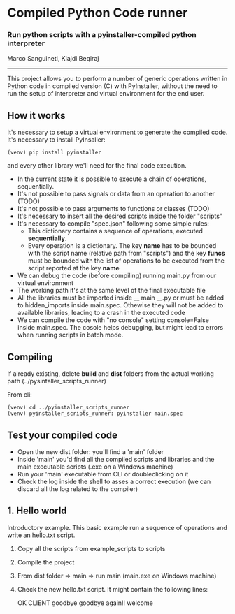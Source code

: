 # Compiled Python Code runner
### Run python scripts with a pyinstaller-compiled python interpreter

Marco Sanguineti, Klajdi Beqiraj

---
This project allows you to perform a number of generic operations written in Python code in compiled version (C) with PyInstaller, without the need to run the setup of interpreter and virtual environment for the end user.

## How it works

It's necessary to setup a virtual environment to generate the compiled code. It's necessary to install PyInsaller:
    
    (venv) pip install pyinstaller

and every other library we'll need for the final code execution.

- In the current state it is possible to execute a chain of operations, sequentially. 
- It's not possible to pass signals or data from an operation to another (TODO)
- It's not possible to pass arguments to functions or classes (TODO)
- It's necessary to insert all the desired scripts inside the folder "scripts"
- It's necessary to compile "spec.json" following some simple rules:
  - This dictionary contains a sequence of operations, executed **sequentially**.
  - Every operation is a dictionary. The key **name** has to be bounded with the script name (relative path from "scripts") and the key **funcs** must be bounded with the list of operations to be executed from the script reported at the key **name**
- We can debug the code (before compiling) running main.py from our virtual environment
- The working path it's at the same level of the final executable file
- All the libraries must be imported inside __ main __.py or must be added to hidden_imports inside main.spec. Othewise they will not be added to available libraries, leading to a crash in the executed code
- We can compile the code with "no console" setting console=False inside main.spec. The cosole helps debugging, but might lead to errors when running scripts in batch mode.

## Compiling
If already existing, delete **build** and **dist** folders from the actual working path (../pysintaller_scripts_runner)

From cli:

    (venv) cd ../pyinstaller_scripts_runner
    (venv) pyinstaller_scripts_runner: pyinstaller main.spec

## Test your compiled code

- Open the new dist folder: you'll find a 'main' folder
- Inside 'main' you'd find all the compiled scripts and libraries and the main executable scripts (.exe on a Windows machine)
- Run your 'main' executable from CLI or doubleclicking on it
- Check the log inside the shell to asses a correct execution (we can discard all the log related to the compiler)

## 1. Hello world
Introductory example. This basic example run a sequence of operations and write an hello.txt script.

1. Copy all the scripts from example_scripts to scripts
2. Compile the project
3. From dist folder => main => run main (main.exe on Windows machine)
4. Check the new hello.txt script. It might contain the following lines:


    OK CLIENT
    goodbye
    goodbye again!!
    welcome